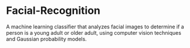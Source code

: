 # Facial-Recognition
A machine learning classifier that analyzes facial images to determine if a person is a young adult or older adult, using computer vision techniques and Gaussian probability models.
